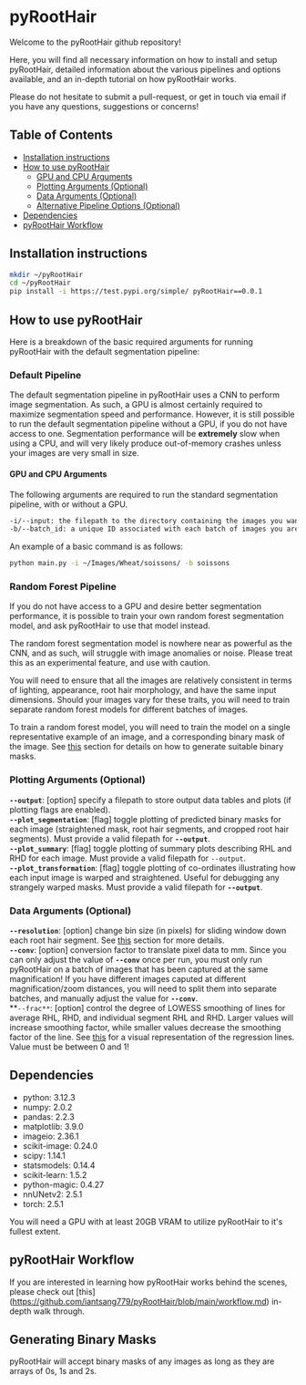 # pyRootHair

Welcome to the pyRootHair github repository! 

Here, you will find all necessary information on how to install and setup pyRootHair, detailed information about the various pipelines and options available, and an in-depth tutorial on how pyRootHair works.

Please do not hesitate to submit a pull-request, or get in touch via email if you have any questions, suggestions or concerns!


## Table of Contents
  - [Installation instructions](#installation-instructions)
  - [How to use pyRootHair](#how-to-use-pyroothair)
    - [GPU and CPU Arguments](#gpu-and-cpu-arguments)
    - [Plotting Arguments (Optional)](#plotting-arguments-optional)
    - [Data Arguments (Optional)](#data-arguments-optional)
    - [Alternative Pipeline Options (Optional)](#alternative-pipeline-options-optional)
  - [Dependencies](#dependencies)
  - [pyRootHair Workflow](#pyroothair-workflow)


## Installation instructions

```bash
mkdir ~/pyRootHair  
cd ~/pyRootHair
pip install -i https://test.pypi.org/simple/ pyRootHair==0.0.1
```  

## How to use pyRootHair

Here is a breakdown of the basic required arguments for running pyRootHair with the default segmentation pipeline:

### Default Pipeline

The default segmentation pipeline in pyRootHair uses a CNN to perform image segmentation. As such, a GPU is almost certainly required to maximize segmentation speed and performance. However, it is still possible to run the default segmentation pipeline without a GPU, if you do not have access to one. Segmentation performance will be **extremely** slow when using a CPU, and will very likely produce out-of-memory crashes unless your images are very small in size.

#### GPU and CPU Arguments

The following arguments are required to run the standard segmentation pipeline, with or without a GPU. 

```bash
-i/--input: the filepath to the directory containing the images you want to process  
-b/--batch_id: a unique ID associated with each batch of images you are processing per run. Can be species/genotype name, or date, or anything that is easily identifiable for you.
```
An example of a basic command is as follows:

```bash
python main.py -i ~/Images/Wheat/soissons/ -b soissons
```

### Random Forest Pipeline

If you do not have access to a GPU and desire better segmentation performance, it is possible to train your own random forest segmentation model, and ask pyRootHair to use that model instead.

The random forest segmentation model is nowhere near as powerful as the CNN, and as such, will struggle with image anomalies or noise. Please treat this as an experimental feature, and use with caution.

You will need to ensure that all the images are relatively consistent in terms of lighting, appearance, root hair morphology, and have the same input dimensions. Should your images vary for these traits, you will need to train separate random forest models for different batches of images.

To train a random forest model, you will need to train the model on a single representative example of an image, and a corresponding binary mask of the image. See [this]() section for details on how to generate suitable binary masks.



### Plotting Arguments (Optional)

**`--output`**: [option] specify a filepath to store output data tables and plots (if plotting flags are enabled).  
**`--plot_segmentation`**: [flag] toggle plotting of predicted binary masks for each image (straightened mask, root hair segments, and cropped root hair segments). Must provide a valid filepath for **`--output`**.  
**`--plot_summary`**: [flag] toggle plotting of summary plots describing RHL and RHD for each image. Must provide a valid filepath for `--output`.  
**`--plot_transformation`**: [flag] toggle plotting of co-ordinates illustrating how each input image is warped and straightened. Useful for debugging any strangely warped masks. Must provide a valid filepath for **`--output`**.  

### Data Arguments (Optional)
**`--resolution`**: [option] change bin size (in pixels) for sliding window down each root hair segment. See [this](https://github.com/iantsang779/pyRootHair/blob/main/workflow.md#extracting-traits-from-the-root-hair-mask) section for more details.  
**`--conv`**: [option] conversion factor to translate pixel data to mm. Since you can only adjust the value of **`--conv`** once per run, you must only run pyRootHair on a batch of images that has been captured at the same magnification! If you have different images caputed at different magnification/zoom distances, you will need to split them into separate batches, and manually adjust the value for **`--conv`**.  
**`--frac**`: [option] control the degree of LOWESS smoothing of lines for average RHL, RHD, and individual segment RHL and RHD. Larger values will increase smoothing factor, while smaller values decrease the smoothing factor of the line. See [this](https://github.com/iantsang779/pyRootHair/blob/main/workflow.md#summary-plots) for a visual representation of the regression lines. Value must be between 0 and 1!  


## Dependencies

- python: 3.12.3
- numpy: 2.0.2
- pandas: 2.2.3
- matplotlib: 3.9.0
- imageio: 2.36.1
- scikit-image: 0.24.0
- scipy: 1.14.1
- statsmodels: 0.14.4
- scikit-learn: 1.5.2
- python-magic: 0.4.27
- nnUNetv2: 2.5.1
- torch: 2.5.1

You will need a GPU with at least 20GB VRAM to utilize pyRootHair to it's fullest extent. 


## pyRootHair Workflow

If you are interested in learning how pyRootHair works behind the scenes, please check out [this] (https://github.com/iantsang779/pyRootHair/blob/main/workflow.md) in-depth walk through.



## Generating Binary Masks
pyRootHair will accept binary masks of any images as long as they are arrays of 0s, 1s and 2s.





















